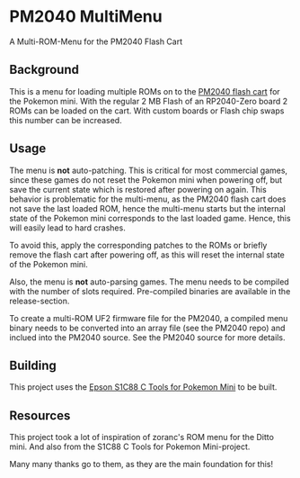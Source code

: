 # PM2040 MultiMenu
A Multi-ROM-Menu for the PM2040 Flash Cart

## Background
This is a menu for loading multiple ROMs on to the [PM2040 flash cart](https://github.com/zwenergy/PM2040) for the Pokemon mini.
With the regular 2 MB Flash of an RP2040-Zero board 2 ROMs can be loaded on the cart.
With custom boards or Flash chip swaps this number can be increased.

## Usage
The menu is **not** auto-patching.
This is critical for most commercial games, since these games do not reset the Pokemon mini when powering off, but save the current state which is restored after powering on again.
This behavior is problematic for the multi-menu, as the PM2040 flash cart does not save the last loaded ROM, hence the multi-menu starts but the internal state of the Pokemon mini corresponds to the last loaded game.
Hence, this will easily lead to hard crashes.

To avoid this, apply the corresponding patches to the ROMs or briefly remove the flash cart after powering off, as this will reset the internal state of the Pokemon mini.

Also, the menu is **not** auto-parsing games.
The menu needs to be compiled with the number of slots required.
Pre-compiled binaries are available in the release-section.

To create a multi-ROM UF2 firmware file for the PM2040, a compiled menu binary needs to be converted into an array file (see the PM2040 repo) and inclued into the PM2040 source.
See the PM2040 source for more details.

## Building
This project uses the [Epson S1C88 C Tools for Pokemon Mini](https://github.com/pokemon-mini/c88-pokemini) to be built.

## Resources
This project took a lot of inspiration of zoranc's ROM menu for the Ditto mini.
And also from the S1C88 C Tools for Pokemon Mini-project.

Many many thanks go to them, as they are the main foundation for this!
